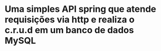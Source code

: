 # Uma simples API spring que atende requisições via http e realiza o c.r.u.d em um banco de dados MySQL
